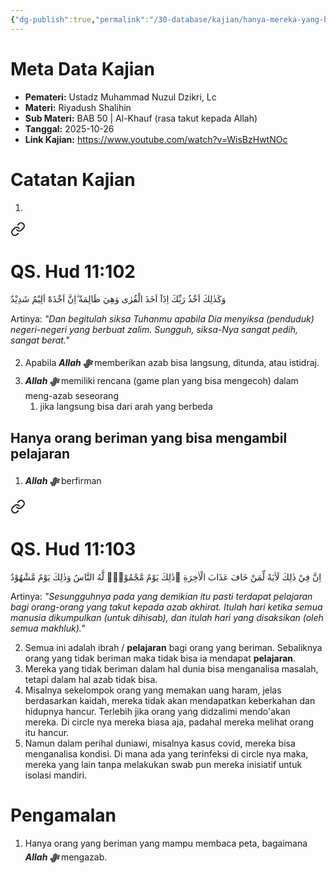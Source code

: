 ```yaml
---
{"dg-publish":true,"permalink":"/30-database/kajian/hanya-mereka-yang-bisa-mengambil-pelajaran/","tags":["kajian"]}
---
```





# Meta Data Kajian 
<div><ul class="dataview list-view-ul"><li><span><strong>Pemateri:</strong> Ustadz Muhammad Nuzul Dzikri, Lc</span></li><li><span><strong>Materi:</strong> Riyadush Shalihin</span></li><li><span><strong>Sub Materi:</strong> BAB 50 | Al-Khauf (rasa takut kepada Allah)</span></li><li><span><strong>Tanggal:</strong> 2025-10-26</span></li><li><span><strong>Link Kajian:</strong> <a rel="noopener nofollow" class="external-link" href="https://www.youtube.com/watch?v=WisBzHwtNOc" target="_blank">https://www.youtube.com/watch?v=WisBzHwtNOc</a></span></li></ul></div>

# Catatan Kajian
1. 
<div class="transclusion internal-embed is-loaded"><a class="markdown-embed-link" href="/30-database/al-quran/all-surah/#qs-hud-11-102" aria-label="Open link"><svg xmlns="http://www.w3.org/2000/svg" width="24" height="24" viewBox="0 0 24 24" fill="none" stroke="currentColor" stroke-width="2" stroke-linecap="round" stroke-linejoin="round" class="svg-icon lucide-link"><path d="M10 13a5 5 0 0 0 7.54.54l3-3a5 5 0 0 0-7.07-7.07l-1.72 1.71"></path><path d="M14 11a5 5 0 0 0-7.54-.54l-3 3a5 5 0 0 0 7.07 7.07l1.71-1.71"></path></svg></a><div class="markdown-embed">



# QS. Hud 11:102
وَكَذٰلِكَ اَخْذُ رَبِّكَ اِذَآ اَخَذَ الْقُرٰى وَهِيَ ظَالِمَةٌ  ۗاِنَّ اَخْذَهٗٓ اَلِيْمٌ شَدِيْدٌ

Artinya: *"Dan begitulah siksa Tuhanmu apabila Dia menyiksa (penduduk) negeri-negeri yang berbuat zalim. Sungguh, siksa-Nya sangat pedih, sangat berat."*



</div></div>

2. Apabila ***Allah ﷻ*** memberikan azab bisa langsung, ditunda, atau istidraj.
3. ***Allah ﷻ*** memiliki rencana (game plan yang bisa mengecoh) dalam meng-azab seseorang
	1. jika langsung bisa dari arah yang berbeda

## Hanya orang beriman yang bisa mengambil pelajaran
1. ***Allah ﷻ*** berfirman 
<div class="transclusion internal-embed is-loaded"><a class="markdown-embed-link" href="/30-database/al-quran/all-surah/#qs-hud-11-103" aria-label="Open link"><svg xmlns="http://www.w3.org/2000/svg" width="24" height="24" viewBox="0 0 24 24" fill="none" stroke="currentColor" stroke-width="2" stroke-linecap="round" stroke-linejoin="round" class="svg-icon lucide-link"><path d="M10 13a5 5 0 0 0 7.54.54l3-3a5 5 0 0 0-7.07-7.07l-1.72 1.71"></path><path d="M14 11a5 5 0 0 0-7.54-.54l-3 3a5 5 0 0 0 7.07 7.07l1.71-1.71"></path></svg></a><div class="markdown-embed">



# QS. Hud 11:103
اِنَّ فِيْ ذٰلِكَ لَاٰيَةً لِّمَنْ خَافَ عَذَابَ الْاٰخِرَةِ ۗذٰلِكَ يَوْمٌ مَّجْمُوْعٌۙ لَّهُ النَّاسُ وَذٰلِكَ يَوْمٌ مَّشْهُوْدٌ

Artinya: *"Sesungguhnya pada yang demikian itu pasti terdapat pelajaran bagi orang-orang yang takut kepada azab akhirat. Itulah hari ketika semua manusia dikumpulkan (untuk dihisab), dan itulah hari yang disaksikan (oleh semua makhluk)."*



</div></div>

2. Semua ini adalah ibrah / **pelajaran** bagi orang yang beriman. Sebaliknya orang yang tidak beriman maka tidak bisa ia mendapat **pelajaran**.
3. Mereka yang tidak beriman dalam hal dunia bisa menganalisa masalah, tetapi dalam hal azab tidak bisa. 
4. Misalnya sekelompok orang yang memakan uang haram, jelas berdasarkan kaidah, mereka tidak akan mendapatkan keberkahan dan hidupnya hancur. Terlebih jika orang yang didzalimi mendo'akan mereka. Di circle nya mereka biasa aja, padahal mereka melihat orang itu hancur.
5. Namun dalam perihal duniawi, misalnya kasus covid, mereka bisa menganalisa kondisi. Di mana ada yang terinfeksi di circle nya maka, mereka yang lain tanpa melakukan swab pun mereka inisiatif untuk isolasi mandiri.

# Pengamalan
1. Hanya orang yang beriman yang mampu membaca peta, bagaimana ***Allah ﷻ*** mengazab.
 
 